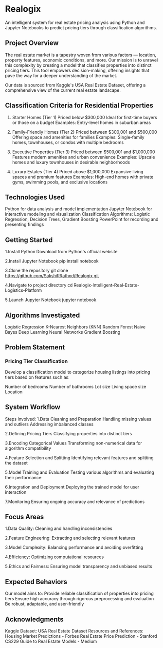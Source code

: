 # Realogix
An intelligent system for real estate pricing analysis using Python and Jupyter Notebooks to predict pricing tiers through classification algorithms.

## Project Overview
The real estate market is a tapestry woven from various factors — location, property features, economic conditions, and more. Our mission is to unravel this complexity by creating a model that classifies properties into distinct pricing tiers. This tool empowers decision-making, offering insights that pave the way for a deeper understanding of the market.

Our data is sourced from Kaggle's USA Real Estate Dataset, offering a comprehensive view of the current real estate landscape.

## Classification Criteria for Residential Properties
1. Starter Homes (Tier 1)
Priced below $300,000
Ideal for first-time buyers or those on a budget
Examples: Entry-level homes in suburban areas

2. Family-Friendly Homes (Tier 2)
Priced between $300,001 and $500,000
Offering space and amenities for families
Examples: Single-family homes, townhouses, or condos with multiple bedrooms

4. Executive Properties (Tier 3)
Priced between $500,001 and $1,000,000
Features modern amenities and urban convenience
Examples: Upscale homes and luxury townhouses in desirable neighborhoods

5. Luxury Estates (Tier 4)
Priced above $1,000,000
Expansive living spaces and premium features
Examples: High-end homes with private gyms, swimming pools, and exclusive locations

## Technologies Used
Python for data analysis and model implementation
Jupyter Notebook for interactive modeling and visualization
Classification Algorithms: Logistic Regression, Decision Trees, Gradient Boosting
PowerPoint for recording and presenting findings

## Getting Started

1.Install Python
Download from Python's official website

2.Install Jupyter Notebook
pip install notebook

3.Clone the repository
git clone https://github.com/SakshiRRathod/Realogix.git

4.Navigate to project directory
cd Realogix-Intelligent-Real-Estate-Logistics-Platform

5.Launch Jupyter Notebook
jupyter notebook

## Algorithms Investigated

Logistic Regression
K-Nearest Neighbors (KNN)
Random Forest
Naive Bayes
Deep Learning Neural Networks
Gradient Boosting

## Problem Statement
### Pricing Tier Classification

Develop a classification model to categorize housing listings into pricing tiers based on features such as:

Number of bedrooms
Number of bathrooms
Lot size
Living space size
Location

## System Workflow
Steps Involved:
1.Data Cleaning and Preparation
Handling missing values and outliers
Addressing imbalanced classes

2.Defining Pricing Tiers
Classifying properties into distinct tiers

3.Encoding Categorical Values
Transforming non-numerical data for algorithm compatibility

4.Feature Selection and Splitting
Identifying relevant features and splitting the dataset

5.Model Training and Evaluation
Testing various algorithms and evaluating their performance

6.Integration and Deployment
Deploying the trained model for user interaction

7.Monitoring
Ensuring ongoing accuracy and relevance of predictions

## Focus Areas
1.Data Quality: Cleaning and handling inconsistencies

2.Feature Engineering: Extracting and selecting relevant features

3.Model Complexity: Balancing performance and avoiding overfitting

4.Efficiency: Optimizing computational resources

5.Ethics and Fairness: Ensuring model transparency and unbiased results

## Expected Behaviors
Our model aims to:
Provide reliable classification of properties into pricing tiers
Ensure high accuracy through rigorous preprocessing and evaluation
Be robust, adaptable, and user-friendly


## Acknowledgments
Kaggle Dataset: USA Real Estate Dataset
Resources and References:
Housing Market Predictions - Forbes
Real Estate Price Prediction - Stanford CS229
Guide to Real Estate Models - Medium
